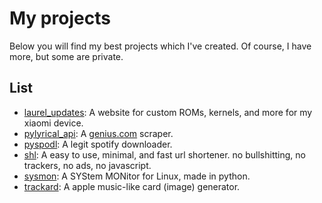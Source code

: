 # My projects
Below you will find my best projects which I've created. Of course, I have more, but some are private.

## List
- [laurel\_updates](https://laurel-updates.dev64.xyz/): A website for custom ROMs, kernels, and more for my xiaomi device.
- [pylyrical\_api](https://pylyrical.dev64.xyz/): A [genius.com](https://genius.com) scraper.
- [pyspodl](https://github.com/devlocalhost/pyspodl): A legit spotify downloader.
- [shl](https://shl.dev64.xyz/r/shl): A easy to use, minimal, and fast url shortener. no bullshitting, no trackers, no ads, no javascript.
- [sysmon](https://github.com/devlocalhost/sysmon/): A SYStem MONitor for Linux, made in python.
- [trackard](https://trackard.dev64.xyz/): A apple music-like card (image) generator.
